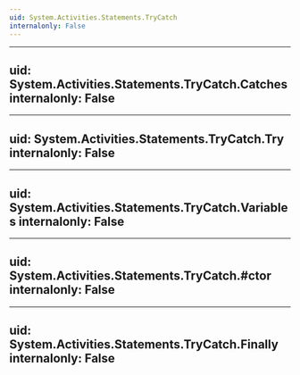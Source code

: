 ```yaml
---
uid: System.Activities.Statements.TryCatch
internalonly: False
---
```


---
uid: System.Activities.Statements.TryCatch.Catches
internalonly: False
---

---
uid: System.Activities.Statements.TryCatch.Try
internalonly: False
---

---
uid: System.Activities.Statements.TryCatch.Variables
internalonly: False
---

---
uid: System.Activities.Statements.TryCatch.#ctor
internalonly: False
---

---
uid: System.Activities.Statements.TryCatch.Finally
internalonly: False
---
